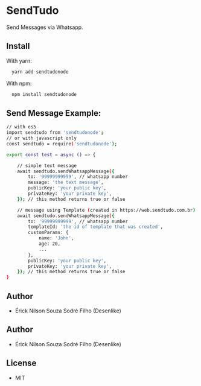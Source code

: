 # SendTudo
Send Messages via Whatsapp.

## Install

With yarn:

```bash
  yarn add sendtudonode
```

With npm:

```bash
  npm install sendtudonode
```

## Send Message Example:

```bash
// with es5
import sendtudo from 'sendtudonode';
// or with javascript only
const sendtudo = require('sendtudonode');

export const test = async () => {

    // simple text message
    await sendtudo.sendWhatsappMessage({
        to: '99999999999', // whatsapp number
        message: 'the text message',
        publicKey: 'your public key',
        privateKey: 'your private key',
    }); // this method returns true or false

    // message using Template (created in https://web.sendtudo.com.br)
    await sendtudo.sendWhatsappMessage({
        to: '99999999999', // whatsapp number
        templateId: 'the id of template that was created',
        customParams: {
            name: 'John',
            age: 20,
            ...
        },
        publicKey: 'your public key',
        privateKey: 'your private key',
    }); // this method returns true or false
}
```
## Author
- Érick Nilson Souza Sodré Filho (Desenlike)

## Author
- Érick Nilson Souza Sodré Filho (Desenlike)

## License
- MIT